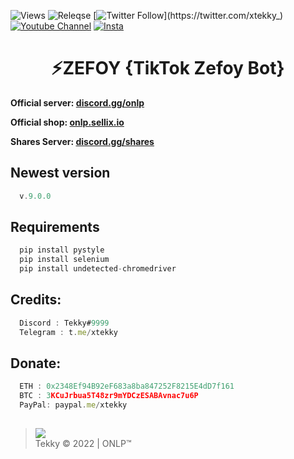 ![Views](https://img.shields.io/github/commit-activity/y/xtekky/zefoy)
![Releqse](https://img.shields.io/github/v/release/xtekky/zefoy?include_prereleases)
[![Twitter Follow](https://img.shields.io/twitter/follow/_R1bang_.svg?style=social&label=xtekky_)](https://twitter.com/xtekky_) 
[![Youtube Channel](https://img.shields.io/youtube/channel/subscribers/UCVCxigi4I9fTuIxTlM9amtA?style=social)](https://www.youtube.com/channel/UC6JZx44gSD6-X_8xZoTMXUg)
[![Insta](https://img.shields.io/twitter/follow/lol_kris?label=Instagram&logo=instagram&logoColor=red&style=social)](https://instagram.com/xtekky)

<h1 align="center">⚡ZEFOY {TikTok Zefoy Bot}</h1>

**Official server: [discord.gg/onlp](https://discord.gg/onlp)**

**Official shop: [onlp.sellix.io](https://onlp.sellix.io)**

**Shares Server: [discord.gg/shares](https://discord.gg/shares)**

## Newest version
```js
  v.9.0.0 
```
## Requirements
```js
  pip install pystyle
  pip install selenium
  pip install undetected-chromedriver
```
## Credits:
```js
  Discord : Tekky#9999
  Telegram : t.me/xtekky
```
## Donate:
```js
  ETH : 0x2348Ef94B92eF683a8ba847252F8215E4dD7f161
  BTC : 3KCuJrbua5T48zr9mYDCzESABAvnac7u6P
  PayPal: paypal.me/xtekky
```
  
##  
 > [![](https://cdn.discordapp.com/avatars/719864492514738226/a_5de73a96793f9b0b3cbbafc2efc25ec7.gif?size=512)](https://github.com/xtekky) <br>Tekky © 2022 | ONLP™
 <br>


